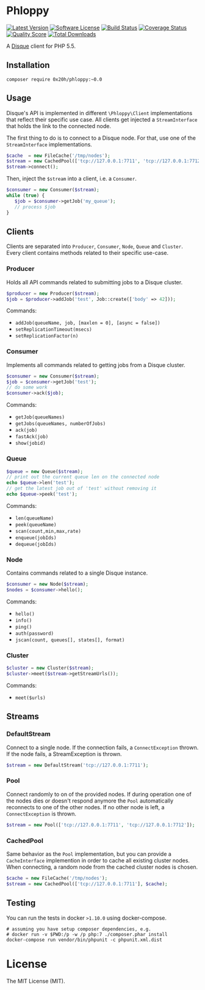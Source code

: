 # Phloppy
[![Latest Version](https://img.shields.io/github/release/0x20h/phloppy.svg?style=flat-square)](https://github.com/0x20h/phloppy/releases)
[![Software License](https://img.shields.io/badge/license-MIT-brightgreen.svg?style=flat-square)](LICENSE.md)
[![Build Status](https://img.shields.io/travis/0x20h/phloppy/master.svg?style=flat-square)](https://travis-ci.org/0x20h/phloppy)
[![Coverage Status](https://img.shields.io/scrutinizer/coverage/g/0x20h/phloppy.svg?style=flat-square)](https://scrutinizer-ci.com/g/0x20h/phloppy/code-structure)
[![Quality Score](https://img.shields.io/scrutinizer/g/0x20h/phloppy.svg?style=flat-square)](https://scrutinizer-ci.com/g/0x20h/phloppy)
[![Total Downloads](https://img.shields.io/packagist/dt/0x20h/phloppy.svg?style=flat-square)](https://packagist.org/packages/0x20h/phloppy)

A [Disque](https://github.com/antirez/disque) client for PHP 5.5.

## Installation

```
composer require 0x20h/phloppy:~0.0
```

## Usage

Disque's API is implemented in different `\Phloppy\Client` implementations that
reflect their specific use case. All clients get injected a `StreamInterface`
that holds the link to the connected node.

The first thing to do is to connect to a Disque node. For that, use one of the
`StreamInterface` implementations.

``` php
$cache  = new FileCache('/tmp/nodes');
$stream = new CachedPool(['tcp://127.0.0.1:7711', 'tcp://127.0.0.1:7712'], $cache);
$stream->connect();
```

Then, inject the `$stream` into a client, i.e. a `Consumer`.

``` php
$consumer = new Consumer($stream);
while (true) {
   $job = $consumer->getJob('my_queue');
   // process $job
}
```

## Clients

Clients are separated into `Producer`, `Consumer`, `Node`, `Queue` and `Cluster`.
Every client contains methods related to their specific use-case.

### Producer

Holds all API commands related to submitting jobs to a Disque cluster.

``` php
$producer = new Producer($stream);
$job = $producer->addJob('test', Job::create(['body' => 42]));
```

Commands:

- `addJob(queueName, job, [maxlen = 0], [async = false])`
- `setReplicationTimeout(msecs)`
- `setReplicationFactor(n)`

### Consumer

Implements all commands related to getting jobs from a Disque cluster.

``` php
$consumer = new Consumer($stream);
$job = $consumer->getJob('test');
// do some work
$consumer->ack($job);
```

Commands:

- `getJob(queueNames)`
- `getJobs(queueNames, numberOfJobs)`
- `ack(job)`
- `fastAck(job)`
- `show(jobid)`

### Queue

``` php
$queue = new Queue($stream);
// print out the current queue len on the connected node
echo $queue->len('test');
// get the latest job out of 'test' without removing it
echo $queue->peek('test');
```

Commands:

- `len(queueName)`
- `peek(queueName)`
- `scan(count,min,max,rate)`
- `enqueue(jobIds)`
- `dequeue(jobIds)`

### Node

Contains commands related to a single Disque instance.

``` php
$consumer = new Node($stream);
$nodes = $consumer->hello();
```

Commands:

- `hello()`
- `info()`
- `ping()`
- `auth(password)`
- `jscan(count, queues[], states[], format)`

### Cluster

``` php
$cluster = new Cluster($stream);
$cluster->meet($stream->getStreamUrls());
```

Commands:

- `meet($urls)`

## Streams

### DefaultStream

Connect to a single node. If the connection fails, a `ConnectException` thrown.
If the node fails, a StreamException is thrown.

``` php
$stream = new DefaultStream('tcp://127.0.0.1:7711');
```

### Pool

Connect randomly to on of the provided nodes. If during operation one of the nodes dies or doesn't respond anymore
the `Pool` automatically reconnects to one of the other nodes. If no other node is left, a `ConnectException` is thrown.

``` php
$stream = new Pool(['tcp://127.0.0.1:7711', 'tcp://127.0.0.1:7712']);
```

### CachedPool

Same behavior as the `Pool` implementation, but you can provide a `CacheInterface` implemention
in order to cache all existing cluster nodes. When connecting, a random node from the cached 
cluster nodes is chosen.

``` php
$cache = new FileCache('/tmp/nodes');
$stream = new CachedPool(['tcp://127.0.0.1:7711'], $cache);
```

## Testing

You can run the tests in docker `>1.10.0` using docker-compose.

```
# assuming you have setup composer dependencies, e.g.
# docker run -v $PWD:/p -w /p php:7 ./composer.phar install
docker-compose run vendor/bin/phpunit -c phpunit.xml.dist
```

# License

The MIT License (MIT).

